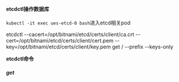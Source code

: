 #### etcdctl操作数据库 

`kubectl -it exec ues-etcd-0 bash`进入etcd相关pod

etcdctl --cacert=/opt/bitnami/etcd/certs/client/ca.crt --cert=/opt/bitnami/etcd/certs/client/cert.pem --key=/opt/bitnami/etcd/certs/client/key.pem get / --prefix --keys-only

**etcdctl命令**

##### get





